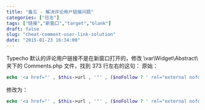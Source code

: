```yaml
---
title: "备忘 - 解决评论用户链接问题"
categories: ["日志"]
tags: ["链接","新窗口","target","blank"]
draft: false
slug: "cheat-comment-user-link-solution"
date: "2015-01-23 16:34:00"
---
```


Typecho 默认的评论用户链接不是在新窗口打开的，修改 \var\Widget\Abstract\ 夹下的 Comments.php 文件，找到 373 行左右的这句：
原始：
```php
echo '<a href="' , $this->url , '"' , ($noFollow ? ' rel="external nofollow"' : NULL) , '>' , $this->author , '</a>';
```
修改为：
```php
echo '<a href="' , $this->url , '"' , ($noFollow ? ' rel="external nofollow"' : NULL) , ' target="_blank">' , $this->author , '</a>';
```

